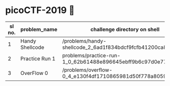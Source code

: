 # picoCTF-2019 :scroll:

sl no. | problem_name | challenge directory on shell
------ | -------------| ----------------------------
1 | Handy Shellcode | /problems/handy-shellcode_2_6ad1f834bdcf9fcfb41200ca8d0f55a6
2 | Practice Run 1 | problems/practice-run-1_0_62b61488e896645ebff9b6c97d0e775e
3 | OverFlow 0 | /problems/overflow-0_4_e130f4df1710865981d50f778a8059f7
